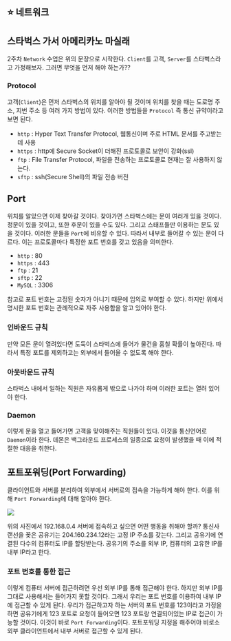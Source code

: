 ## :star: 네트워크

## 스타벅스 가서 아메리카노 마실래

2주차 `Network` 수업은 위의 문장으로 시작한다. `Client`를 고객, `Server`를 스타벅스라고 가정해보자. 그러면 무엇을 먼저 해야 하는가??

### Protocol

고객(`Client`)은 먼저 스타벅스의 위치를 알아야 될 것이며 위치를 찾을 때는 도로명 주소, 지번 주소 등 여러 가지 방법이 있다. 이러한 방법들을 `Protocol` 즉 통신 규약이라고 보면 된다.

- `http` : Hyper Text Transfer Protocol, 웹통신이며 주로 HTML 문서를 주고받는 데 사용
- `https` : http에 Secure Socket이 더해진 프로토콜로 보안이 강화(ssl) 
- `ftp` : File Transfer Protocol, 파일을 전송하는 프로토콜로 현재는 잘 사용하지 않는다.
- `sftp` : ssh(Secure Shell)의 파일 전송 버전

## Port

위치를 알았으면 이제 찾아갈 것이다. 찾아가면 스타벅스에는 문이 여러개 있을 것이다. 정문이 있을 것이고, 또한 후문이 있을 수도 있다. 그리고 스태프들만 이용하는 문도 있을 것이다. 이러한 문들을 `Port`에 비유할 수 있다. 따라서 내부로 들어갈 수 있는 문이 다르다. 이는 프로토콜마다 특정한 포트 번호를 갖고 있음을 의미한다.

- `http` : 80
- `https` : 443
- `ftp` : 21
- `sftp` : 22
- `MySQL` : 3306

참고로 포트 번호는 고정된 숫자가 아니기 때문에 임의로 부여할 수 있다. 하지만 위에서 명시한 포트 번호는 관례적으로 자주 사용함을 알고 있어야 한다.

### 인바운드 규칙

만약 모든 문이 열려있다면 도둑이 스타벅스에 들어가 물건을 훔칠 확률이 높아진다. 따라서 특정 포트를 제외하고는 외부에서 들어올 수 없도록 해야 한다.

### 아웃바운드 규칙

스타벅스 내에서 일하는 직원은 자유롭게 밖으로 나가야 하며 이러한 포트는 열려 있어야 한다.

### Daemon

이렇게 문을 열고 들어가면 고객을 맞이해주는 직원들이 있다. 이것을 통신언어로 `Daemon`이라 한다. 데몬은 백그라운드 프로세스의 일종으로 요청이 발생했을 때 이에 적절한 대응을 취한다.

## 포트포워딩(Port Forwarding)

클라이언트와 서버를 분리하여 외부에서 서버로의 접속을 가능하게 해야 한다. 이를 위해 `Port Forwarding`에 대해 알아야 한다.


![](https://user-images.githubusercontent.com/46131688/104481768-81f5dc00-5609-11eb-9741-8b20d030ded9.png)

위의 사진에서 192.168.0.4 서버에 접속하고 싶으면 어떤 행동을 취해야 할까? 통신사 랜선을 꽂은 공유기는 204.160.234.12라는 고정 IP 주소를 갖는다. 그리고 공유기에 연결된 다수의 컴퓨터도 IP를 할당받는다. 공유기의 주소를 외부 IP, 컴퓨터의 고유한 IP를 내부 IP라고 한다.

### 포트 번호를 통한 접근

이렇게 컴퓨터 서버에 접근하려면 우선 외부 IP를 통해 접근해야 한다. 하지만 외부 IP를 그대로 사용해서는 들어가지 못할 것이다. 그래서 우리는 포트 번호를 이용하여 내부 IP에 접근할 수 있게 된다. 우리가 접근하고자 하는 서버의 포트 번호를 123이라고 가정을 하면 공유기에게 123 포트로 요청이 들어오면 123 포트랑 연결되어있는 IP로 접근이 가능할 것이다. 이것이 바로 `Port Forwarding`이다. 포트포워딩 지정을 해주어야 비로소 외부 클라이언트에서 내부 서버로 접근할 수 있게 된다.


